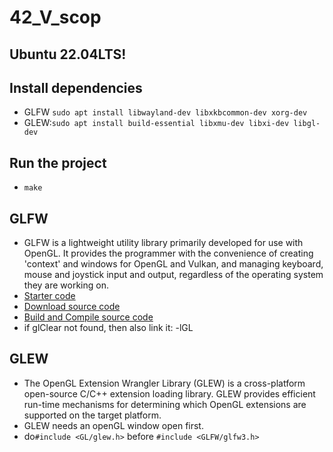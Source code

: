 # 42_V_scop

## Ubuntu 22.04LTS!

## Install dependencies
- GLFW ```sudo apt install libwayland-dev libxkbcommon-dev xorg-dev```
- GLEW:```sudo apt install build-essential libxmu-dev libxi-dev libgl-dev```

## Run the project
- ```make```

## GLFW
- GLFW is a lightweight utility library primarily developed for use with OpenGL. It provides the programmer with the convenience of creating 'context' and windows for OpenGL and Vulkan, and managing keyboard, mouse and joystick input and output, regardless of the operating system they are working on.
- [Starter code](https://www.glfw.org/documentation.html)
- [Download source code](https://www.glfw.org/download.html)
- [Build and Compile source code](https://www.glfw.org/docs/latest/compile.html)
- if glClear not found, then also link it: -lGL

## GLEW
- The OpenGL Extension Wrangler Library (GLEW) is a cross-platform open-source C/C++ extension loading library. GLEW provides efficient run-time mechanisms for determining which OpenGL extensions are supported on the target platform.
- GLEW needs an openGL window open first.
- do```#include <GL/glew.h>``` before ```#include <GLFW/glfw3.h>```
